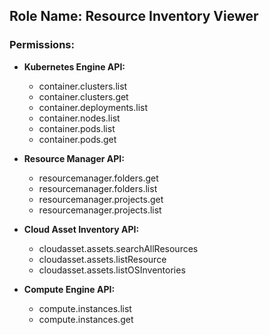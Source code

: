 ## Role Name: Resource Inventory Viewer

### Permissions:
- **Kubernetes Engine API:** 
  - container.clusters.list 
  - container.clusters.get
  - container.deployments.list
  - container.nodes.list 
  - container.pods.list
  - container.pods.get
    
- **Resource Manager API:** 
  - resourcemanager.folders.get
  - resourcemanager.folders.list
  - resourcemanager.projects.get
  - resourcemanager.projects.list

- **Cloud Asset Inventory API:** 
  - cloudasset.assets.searchAllResources
  - cloudasset.assets.listResource
  - cloudasset.assets.listOSInventories

- **Compute Engine API:** 
  - compute.instances.list 
  - compute.instances.get
